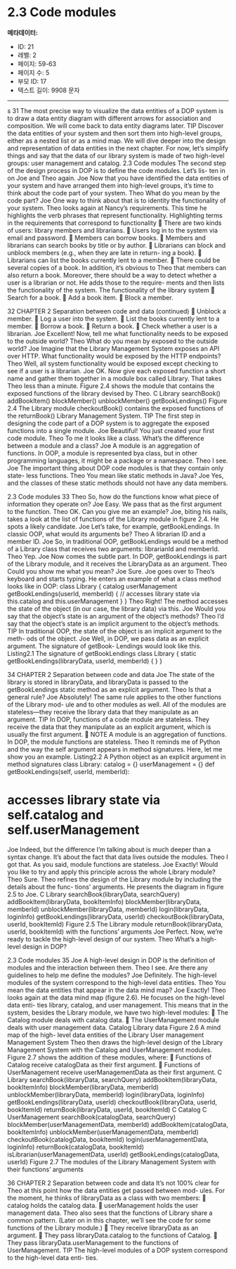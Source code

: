# 2.3 Code modules

**메타데이터:**
- ID: 21
- 레벨: 2
- 페이지: 59-63
- 페이지 수: 5
- 부모 ID: 17
- 텍스트 길이: 9908 문자

---

s 31
The most precise way to visualize the data entities of a DOP system is to draw a data
entity diagram with different arrows for association and composition. We will come
back to data entity diagrams later.
TIP Discover the data entities of your system and then sort them into high-level
groups, either as a nested list or as a mind map.
We will dive deeper into the design and representation of data entities in the next
chapter. For now, let’s simplify things and say that the data of our library system is
made of two high-level groups: user management and catalog.
2.3 Code modules
The second step of the design process in DOP is to define the code modules. Let’s lis-
ten in on Joe and Theo again.
Joe Now that you have identified the data entities of your system and have
arranged them into high-level groups, it’s time to think about the code part of
your system.
Theo What do you mean by the code part?
Joe One way to think about that is to identity the functionality of your system.
Theo looks again at Nancy’s requirements. This time he highlights the verb phrases that
represent functionality.
Highlighting terms in the requirements that correspond to functionality
 There are two kinds of users: library members and librarians.
 Users log in to the system via email and password.
 Members can borrow books.
 Members and librarians can search books by title or by author.
 Librarians can block and unblock members (e.g., when they are late in return-
ing a book).
 Librarians can list the books currently lent to a member.
 There could be several copies of a book.
In addition, it’s obvious to Theo that members can also return a book. Moreover, there
should be a way to detect whether a user is a librarian or not. He adds those to the require-
ments and then lists the functionality of the system.
The functionality of the library system
 Search for a book.
 Add a book item.
 Block a member.

32 CHAPTER 2 Separation between code and data
(continued)
 Unblock a member.
 Log a user into the system.
 List the books currently lent to a member.
 Borrow a book.
 Return a book.
 Check whether a user is a librarian.
Joe Excellent! Now, tell me what functionality needs to be exposed to the outside
world?
Theo What do you mean by exposed to the outside world?
Joe Imagine that the Library Management System exposes an API over HTTP.
What functionality would be exposed by the HTTP endpoints?
Theo Well, all system functionality would be exposed except checking to see if a user
is a librarian.
Joe OK. Now give each exposed function a short name and gather them together
in a module box called Library.
That takes Theo less than a minute. Figure 2.4 shows the module that contains the
exposed functions of the library devised by Theo.
C Library
searchBook()
addBookItem()
blockMember()
unblockMember()
getBookLendings() Figure 2.4 The Library module
checkoutBook() contains the exposed functions of the
returnBook() Library Management System.
TIP The first step in designing the code part of a DOP system is to aggregate the
exposed functions into a single module.
Joe Beautiful! You just created your first code module.
Theo To me it looks like a class. What’s the difference between a module and a class?
Joe A module is an aggregation of functions. In OOP, a module is represented
bya class, but in other programming languages, it might be a package or a
namespace.
Theo I see.
Joe The important thing about DOP code modules is that they contain only state-
less functions.
Theo You mean like static methods in Java?
Joe Yes, and the classes of these static methods should not have any data members.

2.3 Code modules 33
Theo So, how do the functions know what piece of information they operate on?
Joe Easy. We pass that as the first argument to the function.
Theo OK. Can you give me an example?
Joe, biting his nails, takes a look at the list of functions of the Library module in figure 2.4.
He spots a likely candidate.
Joe Let’s take, for example, getBookLendings. In classic OOP, what would its
arguments be?
Theo A librarian ID and a member ID.
Joe So, in traditional OOP, getBookLendings would be a method of a Library
class that receives two arguments: librarianId and memberId.
Theo Yep.
Joe Now comes the subtle part. In DOP, getBookLendings is part of the Library
module, and it receives the LibraryData as an argument.
Theo Could you show me what you mean?
Joe Sure.
Joe goes over to Theo’s keyboard and starts typing. He enters an example of what a class
method looks like in OOP:
class Library {
catalog
userManagement
getBookLendings(userId, memberId) {
// accesses library state via this.catalog and this.userManagement
}
}
Theo Right! The method accesses the state of the object (in our case, the library
data) via this.
Joe Would you say that the object’s state is an argument of the object’s methods?
Theo I’d say that the object’s state is an implicit argument to the object’s methods.
TIP In traditional OOP, the state of the object is an implicit argument to the meth-
ods of the object.
Joe Well, in DOP, we pass data as an explicit argument. The signature of getBook-
Lendings would look like this.
Listing2.1 The signature of getBookLendings
class Library {
static getBookLendings(libraryData, userId, memberId) {
}
}

34 CHAPTER 2 Separation between code and data
Joe The state of the library is stored in libraryData, and libraryData is passed
to the getBookLendings static method as an explicit argument.
Theo Is that a general rule?
Joe Absolutely! The same rule applies to the other functions of the Library mod-
ule and to other modules as well. All of the modules are stateless—they receive
the library data that they manipulate as an argument.
TIP In DOP, functions of a code module are stateless. They receive the data that they
manipulate as an explicit argument, which is usually the first argument.
 NOTE A module is an aggregation of functions. In DOP, the module functions are
stateless.
Theo It reminds me of Python and the way the self argument appears in method
signatures. Here, let me show you an example.
Listing2.2 A Python object as an explicit argument in method signatures
class Library:
catalog = {}
userManagement = {}
def getBookLendings(self, userId, memberId):
# accesses library state via self.catalog and self.userManagement
Joe Indeed, but the difference I’m talking about is much deeper than a syntax
change. It’s about the fact that data lives outside the modules.
Theo I got that. As you said, module functions are stateless.
Joe Exactly! Would you like to try and apply this principle across the whole
Library module?
Theo Sure.
Theo refines the design of the Library module by including the details about the func-
tions’ arguments. He presents the diagram in figure 2.5 to Joe.
C Library
searchBook(libraryData, searchQuery)
addBookItem(libraryData, bookItemInfo)
blockMember(libraryData, memberId)
unblockMember(libraryData, memberId)
login(libraryData, loginInfo)
getBookLendings(libraryData, userId)
checkoutBook(libraryData, userId, bookItemId) Figure 2.5 The Library module
returnBook(libraryData, userId, bookItemId)
with the functions’ arguments
Joe Perfect. Now, we’re ready to tackle the high-level design of our system.
Theo What’s a high-level design in DOP?

2.3 Code modules 35
Joe A high-level design in DOP is the definition of modules and the interaction
between them.
Theo I see. Are there any guidelines to help me define the modules?
Joe Definitely. The high-level modules of the system correspond to the high-level
data entities.
Theo You mean the data entities that appear in the data mind map?
Joe Exactly!
Theo looks again at the data mind map (figure 2.6). He focuses on the high-level data enti-
ties library, catalog, and user management. This means that in the system, besides the
Library module, we have two high-level modules:
 The Catalog module deals with catalog data.
 The UserManagement module deals with user management data.
Catalog
Library data Figure 2.6 A mind map of the high-
level data entities of the Library
User management
Management System
Theo then draws the high-level design of the Library Management System with the Catalog
and UserManagement modules. Figure 2.7 shows the addition of these modules, where:
 Functions of Catalog receive catalogData as their first argument.
 Functions of UserManagement receive userManagementData as their first argument.
C Library
searchBook(libraryData, searchQuery)
addBookItem(libraryData, bookItemInfo)
blockMember(libraryData, memberId)
unblockMember(libraryData, memberId)
login(libraryData, loginInfo)
getBookLendings(libraryData, userId)
checkoutBook(libraryData, userId, bookItemId)
returnBook(libraryData, userId, bookItemId)
C Catalog
C UserManagement
searchBook(catalogData, searchQuery)
blockMember(userManagementData, memberId)
addBookItem(catalogData, bookItemInfo)
unblockMember(userManagementData, memberId)
checkoutBook(catalogData, bookItemId)
login(userManagementData, loginInfo)
returnBook(catalogData, bookItemId)
isLibrarian(userManagementData, userId)
getBookLendings(catalogData, userId)
Figure 2.7 The modules of the Library Management System with their functions’ arguments

36 CHAPTER 2 Separation between code and data
It’s not 100% clear for Theo at this point how the data entities get passed between mod-
ules. For the moment, he thinks of libraryData as a class with two members:
 catalog holds the catalog data.
 userManagement holds the user management data.
Theo also sees that the functions of Library share a common pattern. (Later on in this
chapter, we’ll see the code for some functions of the Library module.)
 They receive libraryData as an argument.
 They pass libraryData.catalog to the functions of Catalog.
 They pass libraryData.userManagement to the functions of UserManagement.
TIP The high-level modules of a DOP system correspond to the high-level data enti-
ties.
